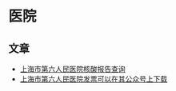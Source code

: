# 医院

## 文章
* [上海市第六人民医院核酸报告查询](上海市第六人民医院核酸报告查询.md)
* [上海市第六人民医院发票可以在其公众号上下载](上海市第六人民医院发票可以在其公众号上下载.md)
